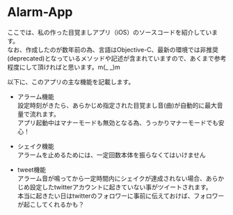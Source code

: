 # Alarm-App
ここでは、私の作った目覚ましアプリ（iOS）のソースコードを紹介しています。  
なお、作成したのが数年前の為、言語はObjective-C、最新の環境では非推奨(deprecated)となっているメソッドや記述が含まれていますので、あくまで参考程度にして頂ければと思います。m(_ _)m  
  
以下に、このアプリの主な機能を記載します。

* アラーム機能  
設定時刻がきたら、あらかじめ指定された目覚まし音(曲)が自動的に最大音量で流れます。  
アプリ起動中はマナーモードも無効となる為、うっかりマナーモードでも安心！

* シェイク機能  
アラームを止めるためには、一定回数本体を振らなくてはいけません

* tweet機能  
アラーム音が鳴ってから一定時間内にシェイクが達成されない場合、あらかじめ設定したtwitterアカウントに起きていない事がツイートされます。  
本当に起きたい日はtwitterのフォロワーに事前に伝えておけば、フォロワーが起こしてくれるかも？

